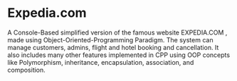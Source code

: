 # Expedia.com
A Console-Based  simplified version of the famous website 
 EXPEDIA.COM ,
made using Object-Oriented-Programming Paradigm.
The system can manage customers, admins, flight and hotel booking and cancellation. It also includes many other features implemented in CPP using OOP concepts like Polymorphism, inheritance, encapsulation, association, and composition.
